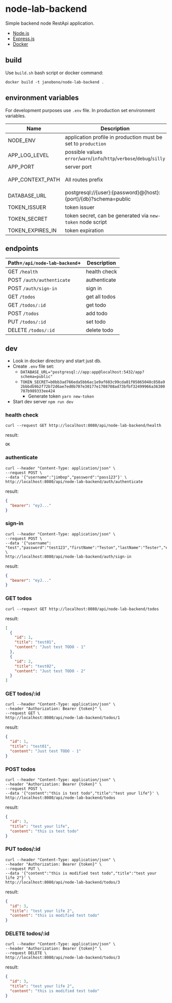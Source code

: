 # node-lab-backend

Simple backend node RestApi application.

* [Node.js](https://nodejs.org)
* [Express.js](https://expressjs.com/)
* [Docker](https://www.docker.com)

## build

Use `build.sh` bash script or docker command:

```shell
docker build -t janobono/node-lab-backend .
```

## environment variables

For development purposes use `.env` file. In production set environment variables.

| Name             | Description                                                             | Default                 |
|------------------|-------------------------------------------------------------------------|-------------------------|
| NODE_ENV         | application profile in production must be set to `production`           |                         |
| APP_LOG_LEVEL    | possible values  `error`/`warn`/`info`/`http`/`verbose`/`debug`/`silly` | `debug`                 |
| APP_PORT         | server port                                                             | `8080`                  |
| APP_CONTEXT_PATH | All routes prefix                                                       | `/api/node-lab-backend` |
| DATABASE_URL     | postgresql://{user}:{password}@{host}:{port}/{db}?schema=public         |                         |
| TOKEN_ISSUER     | token issuer                                                            | `node-lab`              |
| TOKEN_SECRET     | token secret, can be generated via `new-token` node script              |                         | 
| TOKEN_EXPIRES_IN | token expiration                                                        | `8h`                    |

## endpoints

| Path=`/api/node-lab-backend`+ | Description   |
|-------------------------------|---------------|
| GET `/health`                 | health check  |
| POST `/auth/authenticate`     | authenticate  |
| POST `/auth/sign-in`          | sign in       |
| GET `/todos`                  | get all todos |
| GET `/todos/:id`              | get todo      |
| POST `/todos`                 | add todo      |
| PUT `/todos/:id`              | set todo      |
| DELETE `/todos/:id`           | delete todo   |

## dev

- Look in docker directory and start just db.
- Create `.env` file set:
    - `DATABASE_URL="postgresql://app:app@localhost:5432/app?schema=public"`
    - `TOKEN_SECRET=b0bb3ad766eda5bb6ac1e9af603c99cda01f05865048c858a92bbbdb9b2f72b72d6ae7ed0b707e30177e1708708ad73bfbf32499966a36300787b989333ee424`
        - Generate token `yarn new-token`
- Start dev server `npm run dev`

### health check

```
curl --request GET http://localhost:8080/api/node-lab-backend/health
```

result:

```
OK
```

### authenticate

```
curl --header "Content-Type: application/json" \
--request POST \
--data '{"username":"jimbop","password":"pass123"}' \
http://localhost:8080/api/node-lab-backend/auth/authenticate
```

result:

```json
{
  "bearer": "eyJ..."
}
```

### sign-in

```
curl --header "Content-Type: application/json" \
--request POST \
--data '{"username": "test","password":"test123","firstName":"Teston","lastName":"Tester","email":"test@test.com"}' \
http://localhost:8080/api/node-lab-backend/auth/sign-in
```

result:

```json
{
  "bearer": "eyJ..."
}
```

### GET todos

```
curl --request GET http://localhost:8080/api/node-lab-backend/todos
```

result:

```json
[
  {
    "id": 1,
    "title": "test01",
    "content": "Just test TODO - 1"
  },
  {
    "id": 2,
    "title": "test02",
    "content": "Just test TODO - 2"
  }
]
```

### GET todos/:id

```
curl --header "Content-Type: application/json" \
--header "Authorization: Bearer {token}" \
--request GET \
http://localhost:8080/api/node-lab-backend/todos/1
```

result:

```json
{
  "id": 1,
  "title": "test01",
  "content": "Just test TODO - 1"
}
```

### POST todos

```
curl --header "Content-Type: application/json" \
--header "Authorization: Bearer {token}" \
--request POST \
--data '{"content":"this is test todo","title":"test your life"}' \
http://localhost:8080/api/node-lab-backend/todos
```

result:

```json
{
  "id": 3,
  "title": "test your life",
  "content": "this is test todo"
}
```

### PUT todos/:id

```
curl --header "Content-Type: application/json" \
--header "Authorization: Bearer {token}" \
--request PUT \
--data '{"content":"this is modified test todo","title":"test your life 2"}' \
http://localhost:8080/api/node-lab-backend/todos/3
```

result:

```json
{
  "id": 3,
  "title": "test your life 2",
  "content": "this is modified test todo"
}
```

### DELETE todos/:id

```
curl --header "Content-Type: application/json" \
--header "Authorization: Bearer {token}" \
--request DELETE \
http://localhost:8080/api/node-lab-backend/todos/3
```

result:

```json
{
  "id": 3,
  "title": "test your life 2",
  "content": "this is modified test todo"
}
```
